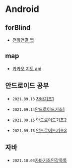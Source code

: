 # Android
## forBlind
- [전화연결 앱](./01.forBlind)
## map
- [카카오 지도 api](./02.map) 
## 안드로이드 공부
- `2021.09.13`  [자바기초1](./03.study/01.Android/0913/01.자바기초1/2021.09.13_자바기초정리1.md)
- `2021.09.14`[안드로이드기초1](./03.study/01.Android/0914/01.안드로이드1/2021년09월14일_안드로이드1.md)
- `2021.09.15` [안드로이드기초2](./03.study/01.Android/0915/01.안드로이드2/2021.09.15_안드로이드2.md)

- `2021.09.16` [안드로이드기초3](./03.study/01.Android/0916/01.안드로이드3/2021.09.16_안드로이드3.md)

## 자바

- `2021.10.03`[자바기초인강목록](./03.study/02.JAVA/1003/01.자바기초인강목록/윤성우열혈자바기초인강.md)